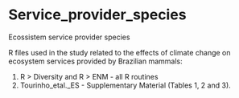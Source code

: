 # Service_provider_species

Ecossistem service provider species

R files used in the study related to the effects of climate change on ecosystem services provided by Brazilian mammals:
1. R > Diversity and R > ENM - all R routines
2. Tourinho_etal._ES - Supplementary Material (Tables 1, 2 and 3).
